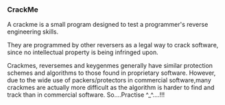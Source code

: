 ### CrackMe
A crackme is a small program designed to test a programmer's reverse engineering skills.

They are programmed by other reversers as a legal way to crack software, since no intellectual property is being infringed upon.

Crackmes, reversemes and keygenmes generally have similar protection schemes and algorithms to those found in proprietary software. 
However, due to the wide use of packers/protectors in commercial software,many crackmes are actually more difficult as the algorithm is harder to find and track than in commercial software.
So....Practise ^_^....!!!
